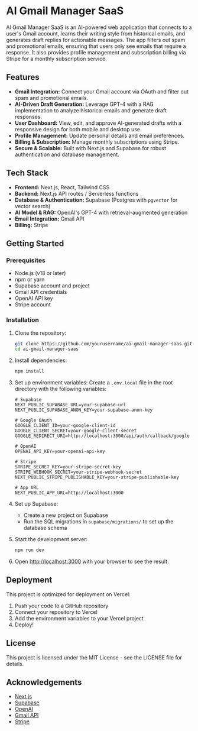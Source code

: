 # AI Gmail Manager SaaS

AI Gmail Manager SaaS is an AI-powered web application that connects to a user's Gmail account, learns their writing style from historical emails, and generates draft replies for actionable messages. The app filters out spam and promotional emails, ensuring that users only see emails that require a response. It also provides profile management and subscription billing via Stripe for a monthly subscription service.

## Features

- **Gmail Integration:** Connect your Gmail account via OAuth and filter out spam and promotional emails.
- **AI-Driven Draft Generation:** Leverage GPT-4 with a RAG implementation to analyze historical emails and generate draft responses.
- **User Dashboard:** View, edit, and approve AI-generated drafts with a responsive design for both mobile and desktop use.
- **Profile Management:** Update personal details and email preferences.
- **Billing & Subscription:** Manage monthly subscriptions using Stripe.
- **Secure & Scalable:** Built with Next.js and Supabase for robust authentication and database management.

## Tech Stack

- **Frontend:** Next.js, React, Tailwind CSS
- **Backend:** Next.js API routes / Serverless functions
- **Database & Authentication:** Supabase (Postgres with `pgvector` for vector search)
- **AI Model & RAG:** OpenAI's GPT-4 with retrieval-augmented generation
- **Email Integration:** Gmail API
- **Billing:** Stripe

## Getting Started

### Prerequisites

- Node.js (v18 or later)
- npm or yarn
- Supabase account and project
- Gmail API credentials
- OpenAI API key
- Stripe account

### Installation

1. Clone the repository:
   ```bash
   git clone https://github.com/yourusername/ai-gmail-manager-saas.git
   cd ai-gmail-manager-saas
   ```

2. Install dependencies:
   ```bash
   npm install
   ```

3. Set up environment variables:
   Create a `.env.local` file in the root directory with the following variables:
   ```
   # Supabase
   NEXT_PUBLIC_SUPABASE_URL=your-supabase-url
   NEXT_PUBLIC_SUPABASE_ANON_KEY=your-supabase-anon-key
   
   # Google OAuth
   GOOGLE_CLIENT_ID=your-google-client-id
   GOOGLE_CLIENT_SECRET=your-google-client-secret
   GOOGLE_REDIRECT_URI=http://localhost:3000/api/auth/callback/google
   
   # OpenAI
   OPENAI_API_KEY=your-openai-api-key
   
   # Stripe
   STRIPE_SECRET_KEY=your-stripe-secret-key
   STRIPE_WEBHOOK_SECRET=your-stripe-webhook-secret
   NEXT_PUBLIC_STRIPE_PUBLISHABLE_KEY=your-stripe-publishable-key
   
   # App URL
   NEXT_PUBLIC_APP_URL=http://localhost:3000
   ```

4. Set up Supabase:
   - Create a new project on Supabase
   - Run the SQL migrations in `supabase/migrations/` to set up the database schema

5. Start the development server:
   ```bash
   npm run dev
   ```

6. Open [http://localhost:3000](http://localhost:3000) with your browser to see the result.

## Deployment

This project is optimized for deployment on Vercel:

1. Push your code to a GitHub repository
2. Connect your repository to Vercel
3. Add the environment variables to your Vercel project
4. Deploy!

## License

This project is licensed under the MIT License - see the LICENSE file for details.

## Acknowledgements

- [Next.js](https://nextjs.org/)
- [Supabase](https://supabase.io/)
- [OpenAI](https://openai.com/)
- [Gmail API](https://developers.google.com/gmail/api)
- [Stripe](https://stripe.com/)
